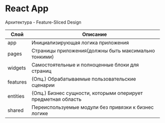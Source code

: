 # React App

Архитектура - Feature-Sliced Design

| Слой      | Описание                                                      |
| --------- | ------------------------------------------------------------- |
| app       | Инициализирующая логика приложения                            |
| pages     | Страницы приложения(должны быть максимально тонкими)          |
| widgets   | Самостоятельные и полноценные блоки для страниц               |
| features  | (Опц.) Обрабатываемые пользовательские сценарии               |
| entities  | (Опц.) Бизнес сущности, которыми оперирует предметная область |
| shared    | Переиспользуемые модули без привязки к бизнес логике          |
